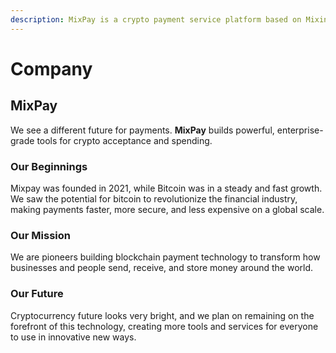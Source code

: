 ```yaml
---
description: MixPay is a crypto payment service platform based on Mixin Network, founded in Nov, 2021.
---
```


# Company

## MixPay

We see a different future for payments. **MixPay** builds powerful, enterprise-grade tools for crypto acceptance and spending.

### Our Beginnings

Mixpay was founded in 2021, while Bitcoin was in a steady and fast growth. We saw the potential for bitcoin to revolutionize the financial industry, making payments faster, more secure, and less expensive on a global scale.

### Our Mission

We are pioneers building blockchain payment technology to transform how businesses and people send, receive, and store money around the world.

### Our Future

Cryptocurrency future looks very bright, and we plan on remaining on the forefront of this technology, creating more tools and services for everyone to use in innovative new ways.